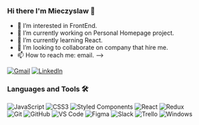 ### Hi there I'm Mieczyslaw 👋

- 👀 I’m interested in FrontEnd.
- 🔭 I’m currently working on Personal Homepage project.
- 🌱 I’m currently learning React.
- 👯 I’m looking to collaborate on company that hire me.
- 📫 How to reach me: email.
-->

[![Gmail](https://img.shields.io/badge/-GMAIL-D14836?style=for-the-badge&logo=gmail&logoColor=white)](mailto:front.dev.pm@gmail.com)
[![LinkedIn](https://img.shields.io/badge/-LINKEDIN-0077B5?style=for-the-badge&logo=linkedin&logoColor=white)](https://www.linkedin.com/in/mieczyslawprzytula/)

### Languages and Tools 🛠 

![JavaScript](https://img.shields.io/badge/-JavaScript-%23F7DF1C?style=flat-square&logo=javascript&logoColor=000000&labelColor=%23F7DF1C)
![CSS3](https://img.shields.io/badge/-CSS3-%231572B6?style=flat-square&logo=css3)
![Styled Components](https://img.shields.io/badge/styled--components-DB7093?style=flat-square&logo=styled-components&logoColor=white)
![React](https://img.shields.io/badge/-React-61DAFB?style=flat-square&logo=react&logoColor=ffffff)
![Redux](https://img.shields.io/badge/redux-%23593d88.svg?style=flat-square&logo=redux&logoColor=white)
<br/>
![Git](https://img.shields.io/badge/-Git-%23F05032?style=flat-square&logo=git&logoColor=%23ffffff)
![GitHub](https://img.shields.io/badge/-GitHub-181717?style=flat-square&logo=github)
![VS Code](http://img.shields.io/badge/-VS%20Code-007ACC?style=flat-square&logo=visual-studio-code&logoColor=ffffff)
![Figma](https://img.shields.io/badge/figma-%23F24E1E.svg?style=flat-square&logo=figma&logoColor=white)
![Slack](https://img.shields.io/badge/Slack-4A154B?style=flat-square&logo=slack&logoColor=white)
![Trello](https://img.shields.io/badge/Trello-%23026AA7.svg?style=flat-square&logo=Trello&logoColor=white)
![Windows](http://img.shields.io/badge/-Windows-0078D6?style=flat-square&logo=windows&logoColor=ffffff)
